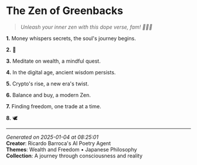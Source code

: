 # The Zen of Greenbacks

> *Unleash your inner zen with this dope verse, fam! 🧘‍♀️💫*

**1.** Money whispers secrets, the soul's journey begins.


**2.** 💸


**3.** Meditate on wealth, a mindful quest.


**4.** In the digital age, ancient wisdom persists.


**5.** Crypto's rise, a new era's twist.


**6.** Balance and buy, a modern Zen.


**7.** Finding freedom, one trade at a time.


**8.** 🕊️



---

*Generated on 2025-01-04 at 08:25:01*  
**Creator**: Ricardo Barroca's AI Poetry Agent  
**Themes**: Wealth and Freedom • Japanese Philosophy  
**Collection**: A journey through consciousness and reality